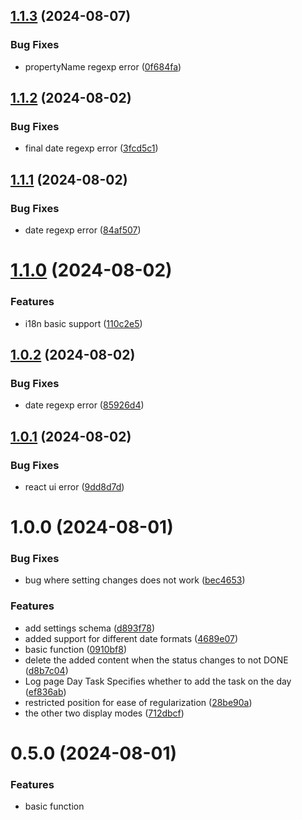 ## [1.1.3](https://github.com/mlhiter/logseq-task-done-time-mini/compare/v1.1.2...v1.1.3) (2024-08-07)


### Bug Fixes

* propertyName regexp error ([0f684fa](https://github.com/mlhiter/logseq-task-done-time-mini/commit/0f684fad82e87017a6b75fbadf0a8c06986dd5f9))

## [1.1.2](https://github.com/mlhiter/logseq-task-done-time-mini/compare/v1.1.1...v1.1.2) (2024-08-02)


### Bug Fixes

* final date regexp error ([3fcd5c1](https://github.com/mlhiter/logseq-task-done-time-mini/commit/3fcd5c1d17125c3d8657f67119c6a92299431871))

## [1.1.1](https://github.com/mlhiter/logseq-task-done-time-mini/compare/v1.1.0...v1.1.1) (2024-08-02)


### Bug Fixes

* date regexp error ([84af507](https://github.com/mlhiter/logseq-task-done-time-mini/commit/84af5079353b1c86d6d5b7cfda3036261f56ede9))

# [1.1.0](https://github.com/mlhiter/logseq-task-done-time-mini/compare/v1.0.2...v1.1.0) (2024-08-02)


### Features

* i18n basic support ([110c2e5](https://github.com/mlhiter/logseq-task-done-time-mini/commit/110c2e5ddfa7f99edadfe886e9a8633bca5cde45))

## [1.0.2](https://github.com/mlhiter/logseq-task-done-time-mini/compare/v1.0.1...v1.0.2) (2024-08-02)


### Bug Fixes

* date regexp error ([85926d4](https://github.com/mlhiter/logseq-task-done-time-mini/commit/85926d4564f9b5a334cb8dcb45a2f6d8a97cf285))

## [1.0.1](https://github.com/mlhiter/logseq-task-done-time-mini/compare/v1.0.0...v1.0.1) (2024-08-02)


### Bug Fixes

* react ui error ([9dd8d7d](https://github.com/mlhiter/logseq-task-done-time-mini/commit/9dd8d7d89bd78c7a3b56c96377c06792cb6701bb))

# 1.0.0 (2024-08-01)

### Bug Fixes

- bug where setting changes does not work ([bec4653](https://github.com/mlhiter/logseq-task-done-time-mini/commit/bec465396a735a684ce3a14e9c44fe68ac4c303c))

### Features

- add settings schema ([d893f78](https://github.com/mlhiter/logseq-task-done-time-mini/commit/d893f7890f55c48ef81ad32e0fc3d41de7d80ff1))
- added support for different date formats ([4689e07](https://github.com/mlhiter/logseq-task-done-time-mini/commit/4689e078106a3ed5c710dd69524adc101fd73670))
- basic function ([0910bf8](https://github.com/mlhiter/logseq-task-done-time-mini/commit/0910bf8d92c8d985eac254437d1f11dbbd310f81))
- delete the added content when the status changes to not DONE ([d8b7c04](https://github.com/mlhiter/logseq-task-done-time-mini/commit/d8b7c042d3d82f26fa74f5496792a1c340ed1f83))
- Log page Day Task Specifies whether to add the task on the day ([ef836ab](https://github.com/mlhiter/logseq-task-done-time-mini/commit/ef836ab73187fbb90e16d51d461b2baa9ad7634d))
- restricted position for ease of regularization ([28be90a](https://github.com/mlhiter/logseq-task-done-time-mini/commit/28be90a10bc4ff248bc90f7f3f1e021460c448b6))
- the other two display modes ([712dbcf](https://github.com/mlhiter/logseq-task-done-time-mini/commit/712dbcf670718c9aaacf3af7323adca2a83116c4))

# 0.5.0 (2024-08-01)

### Features

- basic function
